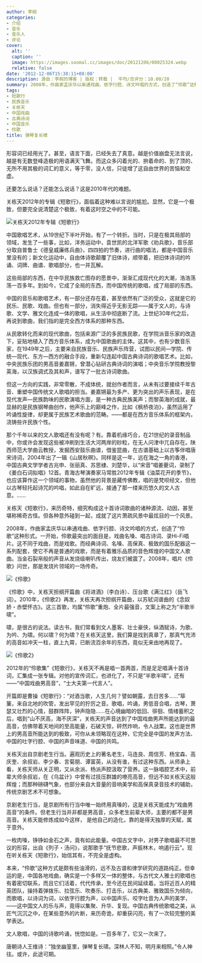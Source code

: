 ```yaml
---
author: 李皖
categories:
- 介绍
- 音乐
- 音乐人
- 评论
cover:
  alt: ''
  caption: ''
  image: https://images.soomal.cc/images/doc/20121206/00025324.webp
  relative: false
date: '2012-12-06T15:38:11+08:00'
description: 源自：李皖的博客 | 版权：转载 |  平均/总评分：10.00/20
summary: 2008年，作曲家孟庆华以串通戏曲、依字行腔、诗文吟唱的方式，创造了“伶歌”这种形式。一开始，伶歌最突出的面目是，戏曲名嗓、唱古诗词、录Hi-Fi唱片。这不同于戏曲，而是戏歌。而经典诗词、名嗓、高保真、极致的国乐配器这一系列配套，使它不再是普通的戏歌，而是有着雅乐品质的音色辉煌的中国文人歌曲……
tags:
- 短歌行
- 民族音乐
- 关栋天
- 中国戏曲
- 古典诗词
- 中国音乐
- 伶歌
title: 弹琴复长啸
---
```


形容词已经用光了。甚至，语言下面，已经失去了真意。越是价值崩盘无法言说，越是有无数登峰造极的用语满天飞舞。而这众多闪着光的、拚着命的、到了顶的、无所不用其极的词汇的意义，等于零，没人信，只徒增了这自由世界的苦恼和空虚。

还要怎么说话？还能怎么说话？这是2010年代的难题。

关栋天2012年的专辑《短歌行》，面临着这种难以言说的尴尬。显然，它是一个极致，但要完全说清楚这个极致，有着这时空之中的不可能。

![关栋天2012年专辑《短歌行》](https://images.soomal.cc/images/doc/20121206/00025324.webp)





中国歌唱艺术，从19世纪下半叶开始，有了一个转折。当时，只是在极其局部的领域，发生了一些事，比如，洋务运动中，袁世凯的北洋军歌《劝兵歌》，音乐部分取自普鲁士《德皇威廉练兵曲》，四四拍的节奏，进行曲的唱法，都是中国音乐里没有的；新文化运动中，自由体诗歌颠覆了旧体诗，顺带着，把旧体诗词的吟诵、词牌、曲谱、歌唱部分，也一并瓦解。

这些局部的东西，在中华民族救亡图存的愿景中，渐渐汇成现代化的大潮，浩浩荡荡一百多年。到如今，它成了全局的东西，而中国传统的歌唱，成了局部的东西。

中国的音乐和歌唱艺术，有一部分还存在着，甚至依然有广泛的受众，这就是它的民乐、民歌、戏曲。但也有一部分，消失得近乎无影无踪――属于文人的，与诗歌、文学、雅文化连成一体的歌唱，从生活中彻底断了流。上世纪30年代之后，再说到歌曲，我们指的是完全西方体系的那种东西。

从民歌转化而来的现代歌曲，包括来源广泛的多民族民歌，在学院派音乐家的改造下，妥贴地植入了西方音乐体系，成为中国歌曲的主体。这其中，也有少数音乐家，在1949年之后，主要来自民族音乐、民族声乐阵营，试图以民间―学院、传统―现代、东方―西方的融合手段，重新勾连起中国古典诗词的歌唱艺术。比如，中央民族乐团的男高音姜嘉锵，曾潜心钻研古典诗词的演唱；中央音乐学院教授黎英海，以汉族调式及其和声，谱写了一批古诗词歌曲。

但这一方向的实践，非常零散，不成体统，就创作者而言，从未有过要接续千年古音、重塑中国传统文人歌唱的担当。姜嘉锵最为多产、更为突出的声乐表现，是在现代发声―民族韵味的民歌演唱方面，是一种古典民族美声；而黎英海的成就，最显赫的是民族钢琴曲创作，他声乐上的巅峰之作，比如《枫桥夜泊》，虽然运用了吟诵性旋律，却更属于民族艺术歌曲的范畴。――都是在西方音乐体系的框架内，浇铸些许民族个性。

那个千年以来的文人歌唱还有没有呢？有。靠着机缘巧合，在21世纪的录音制品中，你或许会发现这些被冲刷到生活大河两岸的砂粒，在无人问津中兀自存在。陕西师范大学曲云教授，发掘西安鼓乐曲谱，借鉴昆曲，在古谱基础上以古筝伴唱唐宋诗词，2004年出了一辑《山居秋暝》。同样是这一年，远在海之一角的香港，中国古典文学学者古兆申、张丽真、苏思棣、刘楚华，以“宋音”唱姜夔词，录制了《姜白石词拟唱》12首。青海古琴演奏家马常胜2012年专辑《油菜花开的季节》，也应该算作这一个领域的事物，虽然他的背景是藏传佛教，唱的是梵呗经文，但他以古琴轻托起诗咒的吟唱，如此自在旷远，接通了那一缕来历悠久的文人古意。……

关栋天《短歌行》，来历奇特，细究构成这十首诗词歌曲的诸种源流、动因，甚至堪称稀奇古怪。但各种意外碰到一起，成就了这片萧疏风景中最炫目的一个风景。

2008年，作曲家孟庆华以串通戏曲、依字行腔、诗文吟唱的方式，创造了“伶歌”这种形式。一开始，伶歌最突出的面目是，戏曲名嗓、唱古诗词、录Hi-Fi唱片。这不同于戏曲，而是戏歌。而经典诗词、名嗓、高保真、极致的国乐配器这一系列配套，使它不再是普通的戏歌，而是有着雅乐品质的音色辉煌的中国文人歌曲。当金石裂帛般的声音从发烧级喇叭传出，烧友们被震了。2008年，唱片《伶歌》问世，那是发烧片领域的一场传奇。

![《伶歌》](https://images.soomal.cc/images/doc/20121206/00025330.webp)





《伶歌》中，关栋天担纲开篇曲《将进酒》（李白诗）、压台歌《满江红》（岳飞词）。2010年，《伶歌2》再发，关栋天再次担纲开篇曲，以苏轼词谱曲的《念奴娇・赤壁怀古》。这三首歌，均属“伶歌”重炮、全片最强音，文案上称之为“半歌半啸”。

啸，是很古的说法。读古书，我们常看到文人墨客、壮士豪侠，纵酒赋诗，为歌、为吟、为啸。何以啸？何为啸？在关栋天这里，我们算是找到真章了，那真气充沛的高音如冲天一柱，直上九霄，已断流百余年的东西，竟似无来由地再现了。

![《伶歌2》](https://images.soomal.cc/images/doc/20121206/00025332.webp)





2012年的“伶歌集”《短歌行》，关栋天不再是唱一首两首，而是足足唱满十首诗词，汇集成一张专辑。对他的宣传词汇，也进化了，不只是“半歌半啸”，还有――“中国戏曲男高音”，“士大夫第一代言人”。

开篇即是曹操《短歌行》：“对酒当歌，人生几何？譬如朝露，去日苦多……”筚篥，来自北地的吹管，发出罕见的狞厉之音。歌唱，吟诵，男低音合唱，古琴，萧瑟又壮烈的心情，鼓群阵阵，钟声隐隐……在心境幽暗的低回、徘徊、情绪蓄积之后，唱到“山不厌高，海不厌深”，关栋天的声音达到了中国戏曲男声所能达到的最高音，仿佛带着天地间的至高能量，石破天惊，砰然炸响，令人战栗。这也是世界上的男高音所能达到的极致，可你从未领略现在这种，它完全是中国的发声方法、中国的吐字行腔、中国的声音味道、中国的共鸣。

关栋天出自京剧老生行当。遍观历史上的著名老生，马连良、周信芳、杨宝森、高庆奎、余叔岩、李少春、言菊朋、谭富英，从没有谁，有过这种东西。从师承上看，关栋天师从关正明，又从余派、杨派声腔汲取了营养。这一脉唱腔艺术中，前辈大师余叔岩，在《乌盆计》中曾有过技压群雄的嘹亮高音，但远不如关栋天这般辉煌；而那种磅礴气象，也部分来自大音量的音响美学和高保真录音技术的辅助，传统京剧艺术不可想象。

京剧老生行当，是京剧所有行当中唯一始终用真嗓的，这是关栋天能成为“戏曲男高音”的条件。但老生行当并非都是男高音，众多老生前辈大师，主要的都不是男高音。关栋天能修炼成如今这样， 是他自己的造化，靠的是得天独厚的天赋，属于意外。

一枚肉嗓，铮铮如金石之声，竟有如此能量。中国古文字中，对男子歌唱最不可思议的形容，出自《列子・汤问》，说那歌手“抚节悲歌，声振林木，响遏行云”。现在听关栋天《短歌行》，始信其有，不完全是虚构。

本来，“伶歌”这种方式是颇有些油滑的，远不及古谱和律学研究的道路纯正。但幸运的是，中国各地戏曲，确实是一个多样又一体的整体，与古代文人雅士的歌唱也有着密切联系，而且它们活着，代代传承，至今还在民间延续着。当将近百人的精英团队，操持着弹拨乐、拉弦乐、吹奏乐、打击乐，以古典美、雅致国乐为倾向，而歌唱，以诗词为词，以依字行腔为声，以中国声乐、咬字吐音为人声的美学，――这中国文人的乐与声，竟得以集聚、升华、复现。中国古典传统歌唱之美，从匠气沉沉之中，在某些意外的片断，来历奇诡，却重获闪亮，有了一次较完整的美学表达。

文人歌唱，中国的诗歌吟诵，恍惚如是。一百多年了，它又一次来了。

唐朝诗人王维诗：“独坐幽篁里，弹琴复长啸。深林人不知，明月来相照。”令人神往。或许，此途可期。